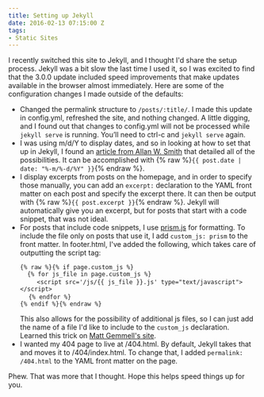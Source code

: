 ```yaml
---
title: Setting up Jekyll
date: 2016-02-13 07:15:00 Z
tags:
- Static Sites
---
```


I recently switched this site to Jekyll, and I thought I'd share the setup process. Jekyll was a bit slow the last time I used it, so I was excited to find that the 3.0.0 update included speed improvements that make updates available in the browser almost immediately. Here are some of the configuration changes I made outside of the defaults:

- Changed the permalink structure to `/posts/:title/`. I made this update in config.yml, refreshed the site, and nothing changed. A little digging, and I found out that changes to config.yml will not be processed while `jekyll serve` is running. You’ll need to ctrl-c and `jekyll serve` again.
- I was using m/d/Y to display dates, and so in looking at how to set that up in Jekyll, I found an [article from Allan W. Smith](http://alanwsmith.com/jekyll-liquid-date-formatting-examples) that detailed all of the possibilities. It can be accomplished with {% raw %}`{{ post.date | date: "%-m/%-d/%Y" }}`{% endraw %}.
- I display excerpts from posts on the homepage, and in order to specify those manually, you can add an `excerpt:` declaration to the YAML front matter on each post and specify the excerpt there. It can then be output with {% raw %}`{{ post.excerpt }}`{% endraw %}. Jekyll will automatically give you an excerpt, but for posts that start with a code snippet, that was not ideal.
- For posts that include code snippets, I use [prism.js](http://prismjs.com/) for formatting. To include the file only on posts that use it, I add `custom_js: prism`  to the front matter. In footer.html, I've added the following, which takes care of outputting the script tag:
    <pre><code class="language-markup" style="background:none;">{% raw %}{% if page.custom_js %}
    {% for js_file in page.custom_js %}</code>
      <code class="language-javascript" style="background:none;">&lt;script src='/js/{{ js_file }}.js' type="text/javascript"&gt;&lt;/script&gt;</code>
    <code class="language-markup" style="background:none;">{% endfor %}
  {% endif %}{% endraw %}</code></pre>
  This also allows for the possibility of additional js files, so I can just add the name of a file I'd like to include to the `custom_js` declaration. Learned this trick on [Matt Gemmell's site](http://mattgemmell.com/page-specific-assets-with-jekyll/).
- I wanted my 404 page to live at /404.html. By default, Jekyll takes that and moves it to /404/index.html. To change that, I added `permalink: /404.html` to the YAML front matter on the page.

Phew. That was more that I thought. Hope this helps speed things up for you.
